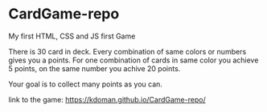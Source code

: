 # CardGame-repo
My first HTML, CSS and JS first Game

There is 30 card in deck.
Every combination of same colors or numbers gives you a points.
For one combination of cards in same color you achieve 5 points, on the same number you achive 20 points.

Your goal is to collect many points as you can.


link to the game: 
https://kdoman.github.io/CardGame-repo/

